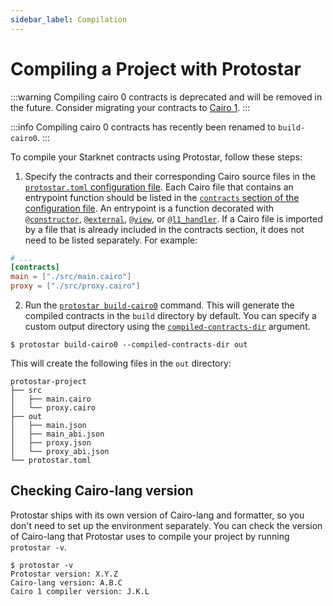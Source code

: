 ```yaml
---
sidebar_label: Compilation
---
```


# Compiling a Project with Protostar
:::warning
Compiling cairo 0 contracts is deprecated and will be removed in the future.
Consider migrating your contracts to [Cairo 1](../cairo-1/01-introduction.md).
:::

:::info
Compiling cairo 0 contracts has recently been renamed to `build-cairo0`.
:::

To compile your Starknet contracts using Protostar, follow these steps:

1. Specify the contracts and their corresponding Cairo source files in the [`protostar.toml` configuration file](/docs/legacy/configuration-file).
Each Cairo file that contains an entrypoint function should be listed in the [`contracts` section of the configuration file](/docs/legacy/configuration-file#contracts).
An entrypoint is a function decorated with [`@constructor`](https://starknet.io/docs/hello_starknet/constructors.html), [`@external`](https://starknet.io/docs/hello_starknet/intro.html), [`@view`](https://starknet.io/docs/hello_starknet/intro.html), or [`@l1_handler`](https://starknet.io/docs/hello_starknet/l1l2.html?highlight=l1_handler).
If a Cairo file is imported by a file that is already included in the contracts section, it does not need to be listed separately.
For example: 
```toml title="protostar.toml"
# ...
[contracts]
main = ["./src/main.cairo"]
proxy = ["./src/proxy.cairo"]
```
2. Run the [`protostar build-cairo0`](/docs/cli-reference#build-cairo0) command.
This will generate the compiled contracts in the `build` directory by default.
You can specify a custom output directory using the [`compiled-contracts-dir`](/docs/cli-reference#--compiled-contracts-dir-pathbuild-1) argument.

```
$ protostar build-cairo0 --compiled-contracts-dir out
```

This will create the following files in the `out` directory:

```
protostar-project
├── src
│   ├── main.cairo
│   └── proxy.cairo
├── out
│   ├── main.json
│   ├── main_abi.json
│   ├── proxy.json
│   └── proxy_abi.json
└── protostar.toml
```


## Checking Cairo-lang version

Protostar ships with its own version of Cairo-lang and formatter, so you don't need to set up the environment separately. You can check the version of Cairo-lang that Protostar uses to compile your project by running `protostar -v`.

```console
$ protostar -v
Protostar version: X.Y.Z
Cairo-lang version: A.B.C
Cairo 1 compiler version: J.K.L
```

